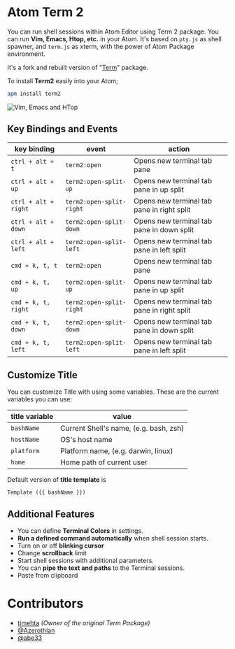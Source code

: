 # Atom Term 2

You can run shell sessions within Atom Editor using Term 2 package. You can run **Vim, Emacs, Htop, etc.** in your Atom.
It's based on `pty.js` as shell spawner, and `term.js` as xterm, with the power of Atom Package environment.

It's a fork and rebuilt version of "[Term][1]" package.

To install **Term2** easily into your Atom;

```bash
apm install term2
```

![Vim, Emacs and HTop](https://dl.dropboxusercontent.com/u/20947008/webbox/atom/atom-term3.png)

## Key Bindings and Events

| key binding | event | action |
| ----------- | ----- | ------ |
| `ctrl + alt + t` | `term2:open` | Opens new terminal tab pane |
| `ctrl + alt + up`| `term2:open-split-up` | Opens new terminal tab pane in up split |
| `ctrl + alt + right`| `term2:open-split-right` | Opens new terminal tab pane in right split |
| `ctrl + alt + down`| `term2:open-split-down` | Opens new terminal tab pane in down split |
| `ctrl + alt + left`| `term2:open-split-left` | Opens new terminal tab pane in left split |
| `cmd + k, t, t` | `term2:open` | Opens new terminal tab pane |
| `cmd + k, t, up`| `term2:open-split-up` | Opens new terminal tab pane in up split |
| `cmd + k, t, right`| `term2:open-split-right` | Opens new terminal tab pane in right split |
| `cmd + k, t, down`| `term2:open-split-down` | Opens new terminal tab pane in down split |
| `cmd + k, t, left`| `term2:open-split-left` | Opens new terminal tab pane in left split |

## Customize Title

You can customize Title with using some variables. These are the current variables you can use:

| title variable | value |
| -------------- | ----- |
| `bashName` | Current Shell's name, (e.g. bash, zsh) |
| `hostName` | OS's host name |
| `platform` | Platform name, (e.g. darwin, linux) |
| `home` | Home path of current user |

Default version of **title template** is

```
Template ({{ bashName }})
```

## Additional Features

  - You can define **Terminal Colors** in settings.
  - **Run a defined command automatically** when shell session starts.
  - Turn on or off **blinking cursor**
  - Change **scrollback** limit
  - Start shell sessions with additional parameters.
  - You can **pipe the text and paths** to the Terminal sessions.
  - Paste from clipboard

# Contributors

  - [tjmehta][2] *(Owner of the original Term Package)*
  - [@Azerothian][3]
  - [@abe33][4]

[1]: http://atom.io/packages/term
[2]: https://github.com/tjmehta
[3]: https://github.com/Azerothian
[4]: https://github.com/abe33
